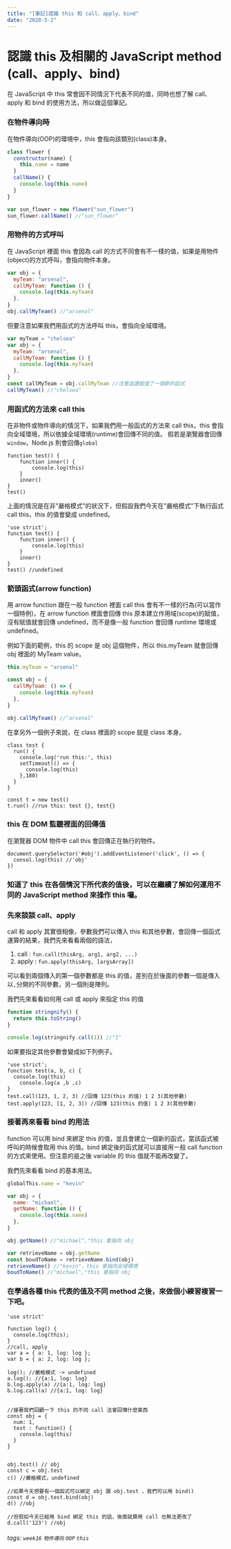 ```yaml
---
title: "[筆記]認識 this 和 call、apply、bind"
date: "2020-5-2"
---
```


# 認識 this 及相關的 JavaScript method (call、apply、bind)

在 JavaScript 中 this 常會因不同情況下代表不同的值，同時也想了解 call、apply 和 bind 的使用方法，所以做這個筆記。

### 在物件導向時

在物件導向(OOP)的環境中，this 會指向該類別(class)本身。

```js
class flower {
  constructor(name) {
    this.name = name
  }
  callName() {
    console.log(this.name)
  }
}

var sun_flower = new flower("sun_flower")
sun_flower.callName() //"sun_flower"
```

### 用物件的方式呼叫

在 JavaScript 裡面 this 會因為 call 的方式不同會有不一樣的值，如果是用物件(object)的方式呼叫，會指向物件本身。

```js
var obj = {
  myTeam: "arsenal",
  callMyTeam: function () {
    console.log(this.myTeam)
  },
}
obj.callMyTeam() //"arsenal"
```

但要注意如果我們用函式的方法呼叫 this，會指向全域環境。

```js
var myTeam = "chelsea"
var obj = {
  myTeam: "arsenal",
  callMyTeam: function () {
    console.log(this.myTeam)
  },
}
const callMyTeam = obj.callMyTeam //注意這邊賦值了一個新的函式
callMyTeam() //"chelsea"
```

### 用函式的方法來 call this

在非物件或物件導向的情況下，如果我們用一般函式的方法來 call this，this 會指向全域環境，所以依據全域環境(runtime)會回傳不同的值。
假若是瀏覽器會回傳 `window`，Node.js 則會回傳`global`

```javascript=
function test() {
	function inner() {
		console.log(this)
	}
	inner()
}
test()
```

上面的情況是在非"嚴格模式"的狀況下，但假設我們今天在"嚴格模式"下執行函式 call this，this 的值會變成 undefined。

```javascript=
'use strict';
function test() {
	function inner() {
		console.log(this)
	}
	inner()
}
test() //undefined
```

### 箭頭函式(arrow function)

用 arrow function 跟在一般 function 裡面 call this 會有不一樣的行為(可以當作一個特例)，在 arrow function 裡面會回傳 this 原本建立作用域(scope)的賦值，沒有賦值就會回傳 undefined，而不是像一般 function 會回傳 runtime 環境或 undefined。

例如下面的範例，this 的 scope 是 obj 這個物件，所以 this.myTeam 就會回傳 obj 裡面的 MyTeam value。

```js
this.myTeam = "arsenal"

const obj = {
  callMyTeam: () => {
    console.log(this.myTeam)
  },
}

obj.callMyTeam() //"arsenal"
```

在拿另外一個例子來說，在 class 裡面的 scope 就是 class 本身。

```javascript=
class test {
  run() {
    console.log('run this:', this)
    setTimeout(() => {
      console.log(this)
    },180)
  }
}

const t = new test()
t.run() //run this: test {}, test{}
```

### this 在 DOM 監聽裡面的回傳值

在瀏覽器 DOM 物件中 call this 會回傳正在執行的物件。

```javascript=
document.querySelector('#obj').addEventListener('click', () => {
  consol.log(this) //'obj'
})
```

### 知道了 this 在各個情況下所代表的值後，可以在繼續了解如何運用不同的 JavaScript method 來操作 this 囉。

### 先來談談 call、apply

call 和 apply 其實很相像，參數我們可以傳入 this 和其他參數，會回傳一個函式運算的結果，我們先來看看兩個的語法，

1. call : `fun.call(thisArg, arg1, arg2, ...)`
2. apply : `fun.apply(thisArg, [argsArray])`

可以看到兩個傳入的第一個參數都是 this 的值，差別在於後面的參數一個是傳入以`,`分開的不同參數，另一個則是陣列。

我們先來看看如何用 call 或 apply 來指定 this 的值

```js
function stringnify() {
  return this.toString()
}

console.log(stringnify.call(1)) //"1"
```

如果要指定其他參數會變成如下列例子。

```javascript=
'use strict';
function test(a, b, c) {
  console.log(this)
	console.log(a ,b ,c)
}
test.call(123, 1, 2, 3) //回傳 123(this 的值) 1 2 3(其他參數)
test.apply(123, [1, 2, 3]) //回傳 123(this 的值) 1 2 3(其他參數)
```

### 接著再來看看 bind 的用法

function 可以用 bind 來綁定 this 的值，並且會建立一個新的函式，當該函式被呼叫的時候會取用 this 的值。bind 綁定後的函式就可以直接用ㄧ般 call function 的方式來使用。但注意的是之後 variable 的 this 值就不能再改變了。

我們先來看看 bind 的基本用法。

```js
globalThis.name = "kevin"

var obj = {
  name: "michael",
  getName: function () {
    console.log(this.name)
  },
}

obj.getName() //"michael","this 會指向 obj

var retrieveName = obj.getName
const boudToName = retrieveName.bind(obj)
retrieveName() //"kevin"，this 會指向全域環境
boudToName() //"michael","this 會指向 obj
```

### 在學過各種 this 代表的值及不同 method 之後，來做個小練習複習一下吧。

```javascript=
'use strict'

function log() {
  console.log(this);
}
//call, apply
var a = { a: 1, log: log };
var b = { a: 2, log: log };

log(); //嚴格模式 -> undefined
a.log(); //{a:1, log: log}
b.log.apply(a) //{a:1, log: log}
b.log.call(a) //{a:1, log: log}


//接著我們回顧一下 this 的不同 call 法會回傳什麼東西
const obj = {
  num: 1,
  test : function() {
    console.log(this)
  }
}


obj.test() // obj
const c = obj.test
c() //嚴格模式，undefined

//如果今天想要有一個函式可以綁定 obj 跟 obj.test ，我們可以用 bind()
const d = obj.test.bind(obj)
d() //obj

//但假如今天已經用 bind 綁定 this 的話，後面就算用 call 也無法更改了
d.call('123') //obj
```

###### tags: `week16` `物件導向` `OOP` `this`
